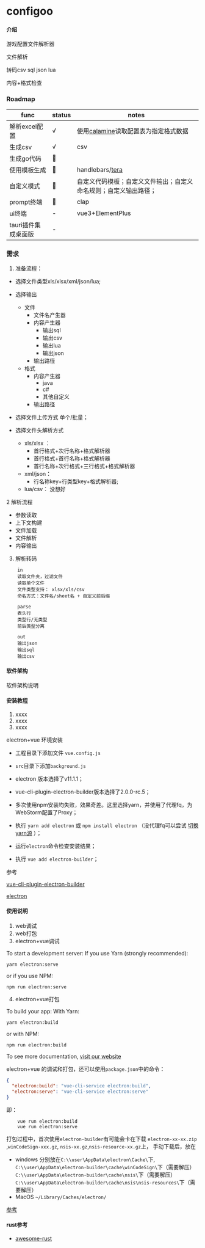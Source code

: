 # configoo

#### 介绍

游戏配置文件解析器

文件解析

转码csv sql json lua

内容+格式检查

### Roadmap

| func         | status | notes                                                       |
|--------------|--------|-------------------------------------------------------------|
| 解析excel配置    | √      | 使用[calamine](https://crates.io/crates/calamine)读取配置表为指定格式数据 |
| 生成csv        | √      | csv                                                         |
| 生成go代码       | 🚧     |                                                             |
| 使用模板生成       | 🚧     | handlebars/[tera](https://tera.netlify.app/docs)            |
| 自定义模式        | 🚧     | 自定义代码模板；自定义文件输出；自定义命名规则；自定义输出路径；                            |
| prompt终端     | 🚧     | clap                                                        |
| ui终端         | -      | vue3+ElementPlus                                            |
| tauri插件集成桌面版 | -      |                                                             |

### 需求

1. 准备流程：

* 选择文件类型xls/xlsx/xml/json/lua;
* 选择输出
    * 文件
        * 文件名产生器
        * 内容产生器
            * 输出sql
            * 输出csv
            * 输出lua
            * 输出json
        * 输出路径
    * 格式
        * 内容产生器
            * java
            * c#
            * 其他自定义
        * 输出路径

* 选择文件上传方式 单个/批量；
* 选择文件头解析方式
    * xls/xlsx ：
        * 首行格式+次行名称+格式解析器
        * 首行格式+首行名称+格式解析器
        * 首行名称+次行格式+三行格式+格式解析器
    * xml/json：
        * 行名称key+行类型key+格式解析器;
    * lua/csv：
      没想好

2 解析流程

* 参数读取
* 上下文构建
* 文件加载
* 文件解析
* 内容输出

3. 解析转码

```
    in
    读取文件夹，过滤文件
    读取单个文件
    文件类型支持： xlsx/xls/csv
    命名方式：文件名/sheet名 + 自定义前后缀
    
    parse
    表头行
    类型行/无类型
    前后类型分离

    out
    输出json
    输出sql
    输出csv

```

#### 软件架构

软件架构说明

#### 安装教程

1. xxxx
2. xxxx
3. xxxx

electron+vue 环境安装

* 工程目录下添加文件 `vue.config.js`
* `src`目录下添加`background.js`

* electron 版本选择了v11.1.1；
* vue-cli-plugin-electron-builder版本选择了2.0.0-rc.5；
* 多次使用npm安装均失败，效果奇差。这里选择yarn，并使用了代理fq，为WebStorm配置了Proxy；
* 执行 `yarn add electron` 或 `npm install electron`
  （没代理fq可以尝试 [切换yarn源](https://zhuanlan.zhihu.com/p/108370177) ）；
* 运行`electron`命令检查安装结果；
* 执行 `vue add electron-builder`；

参考

[vue-cli-plugin-electron-builder](https://github.com/nklayman/vue-cli-plugin-electron-builder/tree/v2.0.0-rc.4)

[electron](https://github.com/electron/electron)

#### 使用说明

1. web调试
2. web打包
3. electron+vue调试

To start a development server:
If you use Yarn (strongly recommended):

```shell script
yarn electron:serve
```

or if you use NPM:

```shell script
npm run electron:serve
```

4. electron+vue打包

To build your app:
With Yarn:

```shell script
yarn electron:build
```

or with NPM:

```shell script
npm run electron:build
```

To see more
documentation, [visit our website](https://nklayman.github.io/vue-cli-plugin-electron-builder/guide/guide.html)

electron+vue 的调试和打包，还可以使用`package.json`中的命令：

```json
{
  "electron:build": "vue-cli-service electron:build",
  "electron:serve": "vue-cli-service electron:serve"
}
```

即：

```shell script 
    vue run electron:build
    vue run electron:serve
```

打包过程中，首次使用`electron-builder`有可能会卡在下载
`electron-xx-xx.zip` ,`winCodeSign-xxx.gz`, `nsis-xx.gz`,`nsis-resource-xx.gz`上，
手动下载后，放在

* windows 分别放在`C:\\user\AppData\electron\Cache\`下,
  `C:\\user\AppData\electron-builder\cache\winCodeSign\`下（需要解压）
  `C:\\user\AppData\electron-builder\cache\nsis\`下（需要解压）
  `C:\\user\AppData\electron-builder\cache\nsis\nsis-resources\`下（需要解压）
* MacOS `~/Library/Caches/electron/`

[参考](https://blog.csdn.net/cctvcqupt/article/details/87904368)

#### rust参考

* [awesome-rust](https://github.com/rustcc/awesome-rust)
